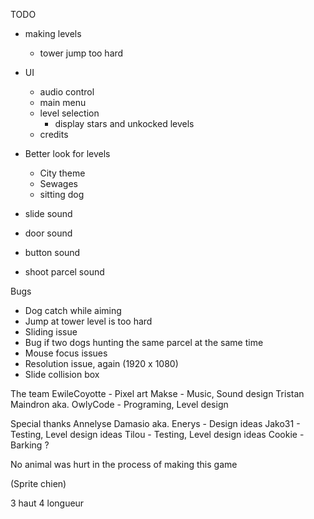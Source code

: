 TODO
- making levels
    - tower jump too hard

- UI
    - audio control
    - main menu
    - level selection
        - display stars and unkocked levels
    - credits

- Better look for levels
    - City theme
    - Sewages
    - sitting dog

- slide sound
- door sound
- button sound
- shoot parcel sound

Bugs
- Dog catch while aiming
- Jump at tower level is too hard
- Sliding issue
- Bug if two dogs hunting the same parcel at the same time
- Mouse focus issues
- Resolution issue, again (1920 x 1080)
- Slide collision box


The team
EwileCoyotte - Pixel art
Makse - Music, Sound design
Tristan Maindron aka. OwlyCode - Programing, Level design

Special thanks
Annelyse Damasio aka. Enerys - Design ideas
Jako31 - Testing, Level design ideas
Tilou - Testing, Level design ideas
Cookie - Barking ?

No animal was hurt in the process of making this game

(Sprite chien)


3 haut
4 longueur